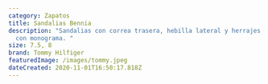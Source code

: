 ```yaml
---
category: Zapatos
title: Sandalias Bennia
description: "Sandalias con correa trasera, hebilla lateral y herrajes metálicos
  con monograma. "
size: 7.5, 8
brand: Tommy Hilfiger
featuredImage: /images/tommy.jpeg
dateCreated: 2020-11-01T16:50:17.818Z
---
```

